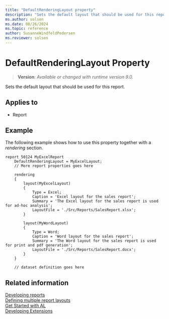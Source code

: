 ```yaml
---
title: "DefaultRenderingLayout property"
description: "Sets the default layout that should be used for this report."
ms.author: solsen
ms.date: 08/26/2024
ms.topic: reference
author: SusanneWindfeldPedersen
ms.reviewer: solsen
---
```

[//]: # (START>DO_NOT_EDIT)
[//]: # (IMPORTANT:Do not edit any of the content between here and the END>DO_NOT_EDIT.)
[//]: # (Any modifications should be made in the .xml files in the ModernDev repo.)
# DefaultRenderingLayout Property
> **Version**: _Available or changed with runtime version 9.0._

Sets the default layout that should be used for this report.

## Applies to
-   Report

[//]: # (IMPORTANT: END>DO_NOT_EDIT)

## Example

The following example shows how to use this property together with a *rendering* section.

```AL
report 50124 MyExcelReport
    DefaultRenderingLayout = MyExcelLayout; 
    // More report properties goes here

    rendering
    {
        layout(MyExcelLayout) 
        {
            Type = Excel; 
            Caption = 'Excel layout for the sales report'; 
            Summary = 'The Excel layout for the sales report is used for ad-hoc analysis';
            LayoutFile = './Src/Reports/SalesReport.xlsx'; 
        }

        layout(MyWordLayout) 
        {
            Type = Word; 
            Caption = 'Word layout for the sales report'; 
            Summary = 'The Word layout for the sales report is used for print and pdf generation';
            LayoutFile = './Src/Reports/SalesReport.docx'; 
        }        
    }

    // dataset definition goes here
```

## Related information

[Developing reports](../devenv-reports.md)  
[Defining multiple report layouts](../devenv-multiple-report-layouts.md)  
[Get Started with AL](../devenv-get-started.md)  
[Developing Extensions](../devenv-dev-overview.md)  